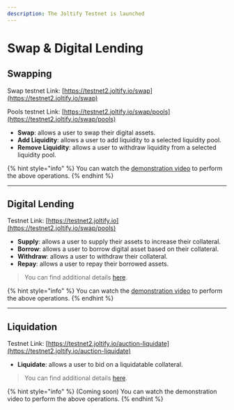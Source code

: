 ```yaml
---
description: The Joltify Testnet is launched
---
```


# Swap & Digital Lending

## Swapping

Swap testnet Link: [https://testnet2.joltify.io/swap](https://testnet2.joltify.io/swap)

Pools testnet Link: [https://testnet2.joltify.io/swap/pools](https://testnet2.joltify.io/swap/pools)

* **Swap**: allows a user to swap their digital assets.
* **Add Liquidity**: allows a user to add liquidity to a selected liquidity pool.
* **Remove Liquidity**: allows a user to withdraw liquidity from a selected liquidity pool.

{% hint style="info" %}
You can watch the [demonstration video](https://www.youtube.com/watch?v=FN5dSLrBLJI\&ab\_channel=SaltyCrypto) to perform the above operations.
{% endhint %}

***

## Digital Lending

Testnet Link: [https://testnet2.joltify.io](https://testnet2.joltify.io/swap/pools)

* **Supply**: allows a user to supply their assets to increase their collateral.
* **Borrow**: allows a user to borrow digital asset based on their collateral.
* **Withdraw**: allows a user to withdraw their collateral.
* **Repay**: allows a user to repay their borrowed assets.

> You can find additional details [here](../digital-asset-lending/joltify-digital-asset-lending.md).

{% hint style="info" %}
You can watch the [demonstration video](https://www.youtube.com/watch?v=gCjFXphaTGY\&ab\_channel=SaltyCrypto) to perform the above operations.
{% endhint %}

***

## Liquidation

Testnet Link: [https://testnet2.joltify.io/auction-liquidate](https://testnet2.joltify.io/auction-liquidate)

* **Liquidate**: allows a user to bid on a liquidatable collateral.

> You can find additional details [here](../digital-asset-lending/liquidation.md#how-liquidation-works).

{% hint style="info" %}
(Coming soon) You can watch the demonstration video to perform the above operations.
{% endhint %}
